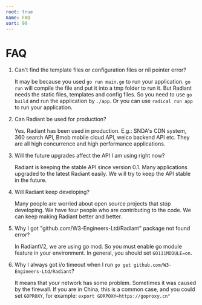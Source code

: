 ```yaml
---
root: true
name: FAQ
sort: 99
---
```


# FAQ

1. Can't find the template files or configuration files or nil pointer error?

    It may be because you used `go run main.go` to run your application. `go run` will compile the file and put it into a tmp folder to run it. But Radiant needs the static files, templates and config files. So you need to use `go build` and run the application by `./app`. Or you can use `radical run app` to run your application.

2. Can Radiant be used for production?

    Yes. Radiant has been used in production. E.g.: SNDA's CDN system, 360 search API, Bmob mobile cloud API, weico backend API etc. They are all high concurrence and high performance applications. 

3. Will the future upgrades affect the API I am using right now?

    Radiant is keeping the stable API since version 0.1. Many applications upgraded to the latest Radiant easily. We will try to keep the API stable in the future.

4. Will Radiant keep developing?

    Many people are worried about open source projects that stop developing. We have four people who are contributing to the code. We can keep making Radiant better and better.

5. Why I got "github.com/W3-Engineers-Ltd/Radiant" package not found error?

    In RadiantV2, we are using go mod. So you must enable go module feature in your environment. In general, you should set `GO111MODULE=on`.

6. Why I always got i/o timeout when I run `go get github.com/W3-Engineers-Ltd/Radiant`?

    It means that your network has some problem. Sometimes it was caused by the firewall. If you are in China, this is a common case,
    and you could set `GOPROXY`, for example: `export GORPOXY=https://goproxy.cn"`
